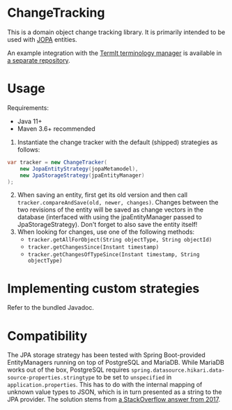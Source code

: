 ChangeTracking
===

This is a domain object change tracking library. It is primarily intended to be used with
[JOPA](https://github.com/kbss-cvut/jopa) entities.

An example integration with the [TermIt terminology manager](https://github.com/kbss-cvut/termit) is available in [a
separate repository](https://github.com/HolecekM/termit/tree/feat/changetracking_dev).

Usage
===

Requirements:
- Java 11+
- Maven 3.6+ recommended

1. Instantiate the change tracker with the default (shipped) strategies as follows:
```java
var tracker = new ChangeTracker(
	new JopaEntityStrategy(jopaMetamodel),
	new JpaStorageStrategy(jpaEntityManager)
);
```
2. When saving an entity, first get its old version and then call `tracker.compareAndSave(old, newer, changes)`. Changes
   between the two revisions of the entity will be saved as change vectors in the database (interfaced with using
   the jpaEntityManager passed to JpaStorageStrategy). Don't forget to also save the entity itself!
3. When looking for changes, use one of the following methods:
    - `tracker.getAllForObject(String objectType, String objectId)`
    - `tracker.getChangesSince(Instant timestamp)`
    - `tracker.getChangesOfTypeSince(Instant timestamp, String objectType)`

Implementing custom strategies
===

Refer to the bundled Javadoc.

Compatibility
===

The JPA storage strategy has been tested with Spring Boot-provided EntityManagers running on top of PostgreSQL and
MariaDB. While MariaDB works out of the box, PostgreSQL requires
`spring.datasource.hikari.data-source-properties.stringtype` to be set to `unspecified` in `application.properties`.
This has to do with the internal mapping of unknown value types to JSON, which is in turn presented as a string to
the JPA provider. The solution stems from [a StackOverflow answer from 2017](https://stackoverflow.com/a/47550896).
